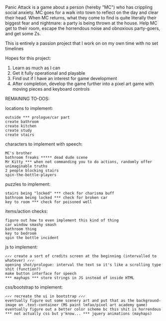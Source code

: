 Panic Attack is a game about a person (hereby "MC") who has crippling social anxiety. 
MC goes for a walk into town to reflect on the day and clear their head. 
When MC returns, what they come to find is quite literally their biggest fear and nightmare: a party is being thrown at the house.
Help MC get to their room, escape the horrendous noise and obnoxious party-goers, and get some Zs.

This is entirely a passion project that I work on on my own time with no set timelines

Hopes for this project:
  1. Learn as much as I can
  2. Get it fully operational and playable
  3. Find out if I have an interest for game development
  4. After completion, develop the game further into a pixel art game with moving pieces and keyboard controls


REMAINING TO-DOS: 

locations to implement:

    outside *** prologue/car part
    create bathroom
    create kitchen
    create study
    create stairs


characters to implement with speech:

    MC's brother
    bathroom freaks ***** dead dude scene
    Mr Kitty *** when not commanding you to do actions, randomly offer unimaginable truths
    2 people blocking stairs
    spin-the-bottle-players

puzzles to implement:

    stairs being "locked" *** check for charisma buff
    bathroom being locked *** check for broken car
    key to room *** check for poisoned well

items/action checks:

    figure out how to even implement this kind of thing
    car window smashy smash
    bathroom thing
    key to bedroom
    spin the bottle incident

js to implement:

    ✓✓✓ create a sort of credits screen at the beginning (intervalled to whatever) ✓✓✓
    opening shot/prologue: interval the text so it's like a scrolling type shit (function?)
    make button interface for speech
    *** mayhaps *** store strings in JS instead of inside HTML

css/bootstrap to implement:

    ✓✓✓ recreate the ui in bootstrap ✓✓✓
    eventually figure out some scenery art and put that as the background-image on .text-container (MS paint lmfao/pixel art academy game)
    eventually figure out a better color scheme bc this shit is horrendous
    *** not actually css but y'know... *** jquery animations (mayhaps)

